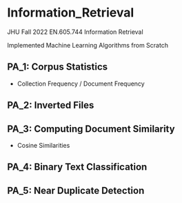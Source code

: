 # Information_Retrieval
JHU Fall 2022 EN.605.744 Information Retrieval 

Implemented Machine Learning Algorithms from Scratch

## PA_1: Corpus Statistics
  - Collection Frequency / Document Frequency
## PA_2: Inverted Files
## PA_3: Computing Document Similarity
 - Cosine Similarities
## PA_4: Binary Text Classification
## PA_5: Near Duplicate Detection
